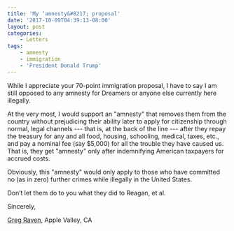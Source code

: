 ```yaml
---
title: 'My ‘amnesty&#8217; proposal'
date: '2017-10-09T04:39:13-08:00'
layout: post
categories:
    - Letters
tags:
    - amnesty
    - immigration
    - 'President Donald Trump'
---
```


While I appreciate your 70-point immigration proposal, I have to say I am still opposed to any amnesty for Dreamers or anyone else currently here illegally.

At the very most, I would support an "amnesty" that removes them from the country without prejudicing their ability later to apply for citizenship through normal, legal channels --- that is, at the back of the line --- after they repay the treasury for any and all food, housing, schooling, medical, taxes, etc., and pay a nominal fee (say $5,000) for all the trouble they have caused us. That is, they get "amnesty" only after indemnifying American taxpayers for accrued costs.

Obviously, this "amnesty" would only apply to those who have committed no (as in zero) further crimes while illegally in the United States.

Don’t let them do to you what they did to Reagan, et al.

Sincerely,

[Greg Raven](https://www.gregraven.org/), Apple Valley, CA